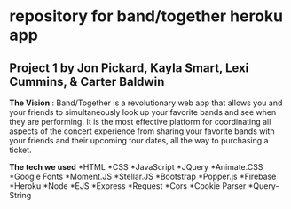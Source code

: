 # repository for band/together heroku app
## Project 1 by Jon Pickard, Kayla Smart, Lexi Cummins, & Carter Baldwin

**The Vision** : Band/Together is a revolutionary web app that allows you and your friends to simultaneously look up your favorite bands and see when they are performing. 
It is the most effective platform for coordinating all aspects of the concert experience from sharing your favorite bands with your friends and their upcoming tour dates, all the way to purchasing a ticket.

**The tech we used**
*HTML
*CSS
*JavaScript
*JQuery
*Animate.CSS
*Google Fonts
*Moment.JS
*Stellar.JS
*Bootstrap
*Popper.js
*Firebase
*Heroku
*Node
*EJS
*Express
*Request
*Cors
*Cookie Parser
*Query-String
